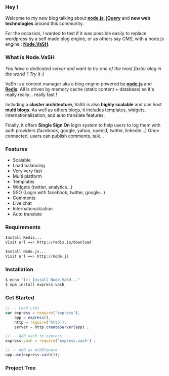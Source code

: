 ### Hey ! ###

Welcome to my new blog talking about **[node.js](/node-js/ "View all Node.js articles")**, **[jQuery](/jquery/ "View all jQuery articles")** and **new web technologies** around this community.

For the occasion, I wanted to test if it was possible easily to replace wordpress by a self made blog engine, or as others say *CMS*, with a node.js engine : **[Node.VaSH](https://github.com/G33kLabs/Node.VaSH "Fork Node.VaSH on GitHub")**.

### What is Node.VaSH ###

*You have a dedicated server and want to try one of the most faster blog in the world ? Try it :)*

VaSh is a content manager aka a blog engine powered by **[node.js](http://nodejs.org/ "View Node.js Website")** and **[Redis](http://redis.io/ "View Redis Website")**.
All is driven by memory cache (static content + database) so it's really really... really fast !

Including a **cluster architecture**, VaSh is also **highly scalable** and can host **multi blogs**.
As well as others blogs, it includes templates, widgets, internationalization, and auto translate features.

Finally, it offers **Single Sign On** login system to help users to log them with auth providers (facebook, google, yahoo, openid, twitter, linkedin...)
Once connected, users can publish comments, talk...

### Features ###

- Scalable
- Load balancing
- Very very fast
- Multi platform
- Templates
- Widgets (twitter, analytics...)
- SSO (Login with facebook, twitter, google...)
- Comments
- Live chat
- Internationalization
- Auto translate

### Requirements ###

``` bash
Install Redis...
Visit url ==> http://redis.io/download

Install Node.js...
Visit url ==> http://node.js
```

### Installation ###

``` bash
$ echo "[>] Install Node.VaSH..."
$ npm install express.vash
```

### Get Started ###

``` js
// -- Load Libs
var express = require('express'),
	app = express(),
	http = require('http'),
    server = http.createServer(app) ;

// -- Add vash to express
express.vash = require('express.vash') ;

// -- Add as middleware
app.use(express.vash());
```

### Project Tree ###